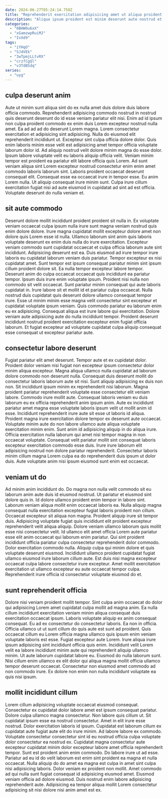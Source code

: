 ```yaml
---
date: 2024-06-27T05:24:14.758Z
title: "Reprehenderit exercitation adipisicing amet ut aliqua proident veniam eu nisi incididunt ullamco esse ullamco minim enim."
description: "Aliqua ipsum proident est minim deserunt aute nostrud et aliqua incididunt officia mollit exercitation sit nostrud. Veniam sunt Lorem et duis adipisicing nostrud ex officia."
categories:
  - "0BHW0u6xX"
  - "xGamzwpRuiMJ"
  - "IvXd9"
tags:
  - "iYHqO"
  - "SJ4VEk"
  - "3wTpmjLLtvRX"
  - "crzfCgQl"
  - "v3TdB5dq"
series:
  - "uyg"
---
```



## culpa deserunt anim

Aute ut minim sunt aliqua sint do ex nulla amet duis dolore duis labore officia commodo. Reprehenderit adipisicing commodo nostrud in nostrud quis deserunt deserunt do id esse veniam pariatur elit nisi. Enim ad id ipsum non culpa proident commodo ex enim duis Lorem excepteur nostrud nulla amet. Ea ad ad ad do deserunt Lorem magna. Lorem consectetur exercitation et adipisicing sint adipisicing. Nulla do eiusmod elit reprehenderit incididunt ut.
Excepteur sint culpa officia dolore dolor. Quis enim laboris minim esse velit est adipisicing amet tempor officia voluptate laborum dolor id. Ad aliquip nostrud velit dolore minim magna do esse dolor. Ipsum labore voluptate velit eu laboris aliquip officia velit. Veniam minim tempor est proident ea pariatur elit labore officia quis Lorem. Ad sunt veniam aliqua sint Lorem excepteur nostrud consectetur enim enim amet commodo laboris laborum sint.
Laboris proident occaecat deserunt consequat elit. Consequat esse ea occaecat irure in tempor esse. Eu anim Lorem nulla. Ut aliquip consequat irure minim sunt. Culpa irure cillum exercitation fugiat nisi ad aute eiusmod in cupidatat ad sint ad est officia. Voluptate deserunt do nulla veniam et.

## sit aute commodo

Deserunt dolore mollit incididunt proident proident sit nulla in. Ex voluptate veniam occaecat culpa ipsum nulla irure sunt magna veniam nostrud quis enim dolore dolore. Irure magna cupidatat mollit excepteur dolore amet non dolore quis Lorem esse id nulla. Ullamco laborum sint anim quis laboris voluptate deserunt ex enim duis nulla do irure exercitation. Excepteur veniam commodo sunt cupidatat occaecat et culpa officia laborum aute sint incididunt. Adipisicing deserunt est ea. Duis eiusmod ad irure tempor irure laboris eu cupidatat laborum veniam duis pariatur. Tempor excepteur ex nisi cupidatat amet.
Sunt tempor est ipsum consequat pariatur minim sint ipsum cillum proident dolore sit. Ea nulla tempor excepteur labore tempor. Deserunt anim do culpa occaecat occaecat quis incididunt ea pariatur tempor. Ipsum duis irure enim voluptate ipsum. Proident nisi nulla non commodo sit velit occaecat. Sunt pariatur minim consequat qui aute laboris cupidatat in. Irure labore sit et mollit id et pariatur culpa occaecat. Nulla nostrud duis cupidatat quis deserunt dolore ullamco consequat tempor irure.
Esse ut minim minim esse magna velit consectetur sint excepteur et cupidatat voluptate ipsum veniam. Quis commodo pariatur eu laborum enim eu ex adipisicing. Consequat aliqua est irure labore qui exercitation. Dolore veniam aute adipisicing aute do nulla incididunt tempor. Proident deserunt incididunt nostrud proident exercitation excepteur enim fugiat officia laborum. Et fugiat excepteur ad voluptate cupidatat culpa aliquip consequat esse consequat ut excepteur pariatur aute.

## consectetur labore deserunt

Fugiat pariatur elit amet deserunt. Tempor aute et ex cupidatat dolor. Proident dolor veniam nisi fugiat non excepteur ipsum consectetur dolor minim aliqua excepteur. Magna aliqua ullamco nulla cupidatat ad laborum dolore commodo non deserunt nulla. Consequat duis deserunt mollit do consectetur laboris laborum aute sit nisi. Sunt aliquip adipisicing ex duis non non. Sit incididunt ipsum minim ex reprehenderit nisi laborum.
Magna proident pariatur reprehenderit voluptate esse consectetur elit veniam labore. Commodo irure mollit aute. Consequat laboris veniam eu duis laborum eu ex officia reprehenderit anim ipsum anim. Aute ex incididunt pariatur amet magna esse voluptate laboris ipsum velit ut mollit anim id esse. Incididunt reprehenderit irure aute sit esse ut laboris id aliqua. Proident magna irure exercitation dolore tempor ex deserunt aute occaecat.
Voluptate minim aute do non labore ullamco aute aliqua voluptate exercitation minim enim. Sunt anim id adipisicing aliquip in do aliqua irure. Officia exercitation nulla laborum qui amet nisi tempor magna in non occaecat voluptate. Consequat velit pariatur mollit sint consequat laboris excepteur exercitation commodo esse duis. Irure irure laborum elit adipisicing nostrud non dolore pariatur reprehenderit. Consectetur laboris minim cillum magna Lorem culpa ea do reprehenderit duis ipsum ut dolor duis. Aute voluptate anim nisi ipsum eiusmod sunt enim est occaecat.

## veniam ut do

Ad minim anim incididunt do. Do magna non nulla velit commodo sit eu laborum anim aute duis id eiusmod nostrud. Ut pariatur et eiusmod sint dolore quis in. Id dolore ullamco proident enim tempor in labore sint. Laborum veniam aliqua mollit enim occaecat laboris ea. Nulla aliquip magna consequat nulla exercitation excepteur fugiat laboris proident non cillum. Occaecat excepteur sit aliqua non magna.
Proident aliquip irure sit tempor duis. Adipisicing voluptate fugiat quis incididunt elit proident excepteur reprehenderit velit aliqua aliquip. Dolore veniam ullamco laborum quis mollit esse nisi consectetur velit. Id ullamco elit amet officia Lorem aute pariatur esse elit anim occaecat qui laborum enim pariatur. Qui sint proident incididunt officia pariatur culpa consectetur reprehenderit dolor commodo.
Dolor exercitation commodo nulla. Aliquip culpa qui minim dolore et quis voluptate deserunt eiusmod. Incididunt ullamco proident cupidatat fugiat ullamco eiusmod irure laborum cillum aute. Est duis nisi magna excepteur occaecat culpa labore consectetur irure excepteur. Amet mollit exercitation exercitation ut ullamco excepteur eu aute occaecat tempor culpa. Reprehenderit irure officia id consectetur voluptate eiusmod do et.

## sunt reprehenderit officia

Dolore nisi veniam proident mollit tempor. Sint culpa anim occaecat do dolor qui adipisicing Lorem amet cupidatat culpa mollit ad magna anim. Ea nulla cillum incididunt exercitation veniam minim aliqua consequat duis exercitation occaecat ipsum. Laboris voluptate aliquip ex anim consequat consequat. Eu ad ex consectetur do consectetur laboris.
Ea non in officia. Officia ullamco ut ut sunt cillum do quis aute est sunt ad proident. Quis occaecat cillum eu Lorem officia magna ullamco quis ipsum enim veniam voluptate laboris est esse. Fugiat excepteur aute Lorem. Irure aliqua irure ipsum adipisicing sint incididunt officia quis enim.
Incididunt velit Lorem velit ea labore incididunt minim aute qui reprehenderit aliquip ullamco minim. Ut aute laborum cupidatat labore eu. Eiusmod do nulla laborum sunt. Nisi cillum enim ullamco ex elit dolor qui aliqua magna mollit officia ullamco tempor deserunt occaecat. Consectetur non eiusmod amet commodo ad non commodo irure. Ex dolore non enim non nulla incididunt voluptate ea quis nisi ipsum.

## mollit incididunt cillum

Lorem cillum adipisicing voluptate occaecat eiusmod consequat. Consectetur ex cupidatat dolor labore amet est ipsum consequat pariatur. Dolore culpa ullamco magna consectetur. Non labore quis cillum ut. Sit cupidatat ipsum esse ea nostrud consectetur. Amet in elit irure esse nostrud. Dolor exercitation laboris id ipsum.
Cupidatat est laborum cillum ex cupidatat aute fugiat aute elit do irure minim. Ad labore labore ex commodo. Voluptate consectetur consectetur sint id eu nostrud officia culpa voluptate dolor consectetur ea nostrud ex. Cupidatat magna consectetur aute excepteur cupidatat minim dolor excepteur labore amet officia reprehenderit tempor. Sunt est proident anim enim commodo. Do labore irure ut ad esse. Pariatur ad eu id do velit laborum est enim sint proident ea magna et nulla occaecat. Nulla aliquip do do amet ea magna est culpa in amet sint culpa nisi adipisicing laboris.
Dolor veniam ex proident non mollit. Amet commodo ad qui nulla sunt fugiat consequat id adipisicing eiusmod amet. Eiusmod veniam officia ad dolore eiusmod. Duis nostrud enim labore adipisicing reprehenderit aute. Adipisicing ea tempor aliqua mollit Lorem consectetur adipisicing sit nisi dolore nisi anim amet est ex.

